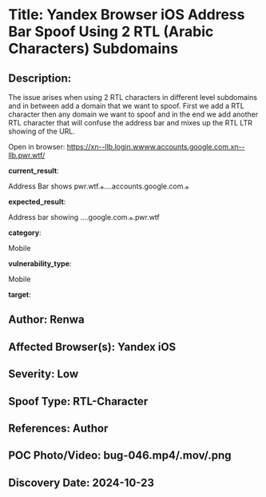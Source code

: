 # Title: Yandex Browser iOS Address Bar Spoof Using 2 RTL (Arabic Characters) Subdomains

## Description: 
The issue arises when using 2 RTL characters in different level subdomains and in between add a domain that we want to spoof. First we add a RTL character then any domain we want to spoof and in the end we add another RTL character that will confuse the address bar and mixes up the RTL LTR showing of the URL.
 
 Open in browser:
https://xn--llb.login.wwww.accounts.google.com.xn--llb.pwr.wtf/

 
 
 **current_result**:
 
 Address Bar shows pwr.wtf.ە....accounts.google.com.ە
 
 
 **expected_result**:
 
 Address bar showing ....google.com.ە.pwr.wtf
 
 
 **category**:
 
 Mobile
 
 **vulnerability_type**:
 
 Mobile
 
 **target**:

## Author: Renwa

## Affected Browser(s): Yandex iOS

## Severity: Low

## Spoof Type: RTL-Character

## References: Author

## POC Photo/Video: bug-046.mp4/.mov/.png

## Discovery Date: 2024-10-23

